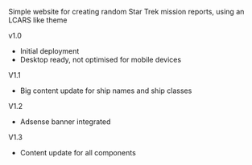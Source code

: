 Simple website for creating random Star Trek mission reports, using an LCARS like theme

v1.0
- Initial deployment
- Desktop ready, not optimised for mobile devices

V1.1
- Big content update for ship names and ship classes

V1.2
- Adsense banner integrated

V1.3
- Content update for all components
